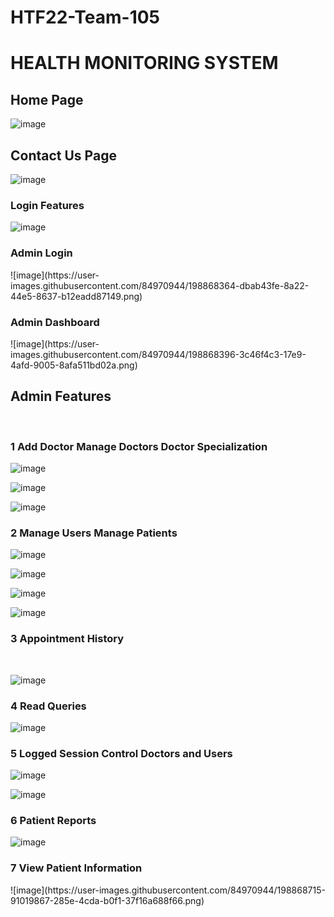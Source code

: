# HTF22-Team-105

<h1>HEALTH MONITORING SYSTEM </h1>


<h2>Home Page</h2>

![image](https://user-images.githubusercontent.com/84970944/198868286-9db5318f-58b0-4e7b-8c11-8bff8847b4a5.png)

<h2>Contact Us Page</h2>

![image](https://user-images.githubusercontent.com/84970944/198868331-09e7eecd-64b4-4cde-8d24-a93eeaeb8227.png)

<h3>Login Features</h3>

![image](https://user-images.githubusercontent.com/84970944/198868346-bfb03e60-6367-407c-b966-a925bfcb8825.png)

<h3>Admin Login</h3>
![image](https://user-images.githubusercontent.com/84970944/198868364-dbab43fe-8a22-44e5-8637-b12eadd87149.png)


<h3>Admin Dashboard</h3>
![image](https://user-images.githubusercontent.com/84970944/198868396-3c46f4c3-17e9-4afd-9005-8afa511bd02a.png)


<h2>Admin Features</h2>
<br/>

<h3>1 Add Doctor Manage Doctors Doctor Specialization </h3>

![image](https://user-images.githubusercontent.com/84970944/198868427-9c2a328c-7485-4ff5-a90f-f27aa4a7b514.png)

![image](https://user-images.githubusercontent.com/84970944/198868541-cf4e062c-7514-4621-8a72-da12507f00f0.png)

![image](https://user-images.githubusercontent.com/84970944/198868555-c12c3ff4-2b1e-4c55-ba50-d4428063c25d.png)



<h3>2 Manage Users Manage Patients</h3>

![image](https://user-images.githubusercontent.com/84970944/198868479-fcca08fb-0a1a-4cdb-9fc8-c3b6d3e7f466.png)

![image](https://user-images.githubusercontent.com/84970944/198868502-d1b38113-dff1-43ff-94f5-f0c423e19ad8.png)

![image](https://user-images.githubusercontent.com/84970944/198868574-73adc297-29f9-426c-9ef8-fc730a556f03.png)

![image](https://user-images.githubusercontent.com/84970944/198868583-c90eacdc-c913-4e93-9bfd-64338e143daf.png)


<h3>3 Appointment History</h3>
<br/>

![image](https://user-images.githubusercontent.com/84970944/198868620-189ade58-c5f2-40be-9fa2-6f8a61ba2317.png)


<h3>4 Read Queries</h3>

![image](https://user-images.githubusercontent.com/84970944/198868639-0f7aaa9c-411c-4103-9d68-dff20d3d7183.png)


<h3>5 Logged Session Control Doctors and Users</h3>

![image](https://user-images.githubusercontent.com/84970944/198868661-5e8f9ace-6773-4129-882b-2e8c56b98c17.png)

![image](https://user-images.githubusercontent.com/84970944/198868675-08c65c92-971f-4b60-bd40-dce1ebf1d6aa.png)


<h3>6 Patient Reports</h3>

![image](https://user-images.githubusercontent.com/84970944/198868698-dec0c660-9a9e-4c64-bfcc-6c6e5425dc13.png)


<h3>7 View Patient Information</h3>
![image](https://user-images.githubusercontent.com/84970944/198868715-91019867-285e-4cda-b0f1-37f16a688f66.png)

